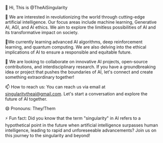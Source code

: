 👋 Hi, This is @TheAiSingularity


👀 We are interested in revolutionizing the world through cutting-edge artificial intelligence. Our focus areas include machine learning, Generative AI, AGI, and AI ethics. We aim to explore the limitless possibilities of AI and its transformative impact on society.


🌱We currently learning advanced AI algorithms, deep reinforcement learning, and quantum computing. We are also delving into the ethical implications of AI to ensure a responsible and equitable future.


💞️ We are looking to collaborate on innovative AI projects, open-source contributions, and interdisciplinary research. If you have a groundbreaking idea or project that pushes the boundaries of AI, let's connect and create something extraordinary together!


📫 How to reach us: You can reach us via email at singularitytheai@gmail.com. Let's start a conversation and explore the future of AI together.


😄 Pronouns: They/Them


⚡ Fun fact: Did you know that the term "singularity" in AI refers to a hypothetical point in the future when artificial intelligence surpasses human intelligence, leading to rapid and unforeseeable advancements? Join us on this journey to the singularity and beyond!
